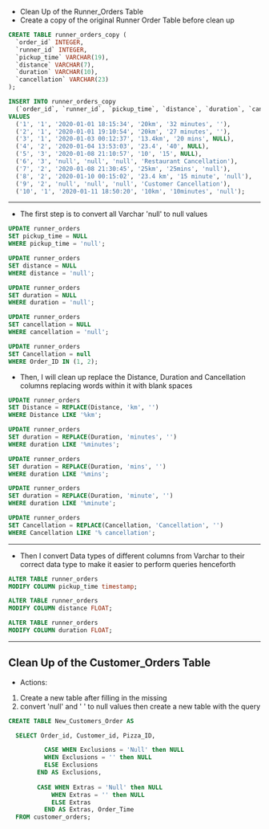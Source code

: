 - Clean Up of the Runner_Orders Table
- Create a copy of the original Runner Order Table before clean up
  
```sql
CREATE TABLE runner_orders_copy (
  `order_id` INTEGER,
  `runner_id` INTEGER,
  `pickup_time` VARCHAR(19),
  `distance` VARCHAR(7),
  `duration` VARCHAR(10),
  `cancellation` VARCHAR(23)
);
```

```sql
INSERT INTO runner_orders_copy
  (`order_id`, `runner_id`, `pickup_time`, `distance`, `duration`, `cancellation`)
VALUES
  ('1', '1', '2020-01-01 18:15:34', '20km', '32 minutes', ''),
  ('2', '1', '2020-01-01 19:10:54', '20km', '27 minutes', ''),
  ('3', '1', '2020-01-03 00:12:37', '13.4km', '20 mins', NULL),
  ('4', '2', '2020-01-04 13:53:03', '23.4', '40', NULL),
  ('5', '3', '2020-01-08 21:10:57', '10', '15', NULL),
  ('6', '3', 'null', 'null', 'null', 'Restaurant Cancellation'),
  ('7', '2', '2020-01-08 21:30:45', '25km', '25mins', 'null'),
  ('8', '2', '2020-01-10 00:15:02', '23.4 km', '15 minute', 'null'),
  ('9', '2', 'null', 'null', 'null', 'Customer Cancellation'),
  ('10', '1', '2020-01-11 18:50:20', '10km', '10minutes', 'null');
```
  
---
- The first step is to convert all Varchar 'null' to null values
```sql
UPDATE runner_orders
SET pickup_time = NULL
WHERE pickup_time = 'null';
```

```sql
UPDATE runner_orders
SET distance = NULL
WHERE distance = 'null';
```

```sql
UPDATE runner_orders
SET duration = NULL
WHERE duration = 'null';
```

```sql
UPDATE runner_orders
SET cancellation = NULL
WHERE cancellation = 'null';
```

```sql
UPDATE runner_orders
SET Cancellation = null
WHERE Order_ID IN (1, 2);
```

- Then, I will clean up replace the Distance, Duration and Cancellation columns replacing words within it with blank spaces
```sql
UPDATE runner_orders
SET Distance = REPLACE(Distance, 'km', '')
WHERE Distance LIKE '%km';
```

```sql
UPDATE runner_orders
SET duration = REPLACE(Duration, 'minutes', '')
WHERE duration LIKE '%minutes';
```

```sql
UPDATE runner_orders
SET duration = REPLACE(Duration, 'mins', '')
WHERE duration LIKE '%mins';
```

```sql
UPDATE runner_orders
SET duration = REPLACE(Duration, 'minute', '')
WHERE duration LIKE '%minute';
```

```sql
UPDATE runner_orders
SET Cancellation = REPLACE(Cancellation, 'Cancellation', '')
WHERE Cancellation LIKE '% cancellation';
```

---

- Then I convert Data types of different columns from Varchar to their correct data type to make it easier to perform queries henceforth
  
```sql
ALTER TABLE runner_orders
MODIFY COLUMN pickup_time timestamp;
```

```sql
ALTER TABLE runner_orders
MODIFY COLUMN distance FLOAT;
```

```sql
ALTER TABLE runner_orders
MODIFY COLUMN duration FLOAT;
```

---

## Clean Up of the Customer_Orders Table
- Actions:
1. Create a new table after filling in the missing
2. convert 'null' and ' ' to null values then create a new table with the query

```sql
CREATE TABLE New_Customers_Order AS

  SELECT Order_id, Customer_id, Pizza_ID,

		  CASE WHEN Exclusions = 'Null' then NULL
		  WHEN Exclusions = '' then NULL
		  ELSE Exclusions
        END AS Exclusions, 
        
        CASE WHEN Extras = 'Null' then NULL
		    WHEN Extras = '' then NULL
		    ELSE Extras
          END AS Extras, Order_Time
  FROM customer_orders;
```
